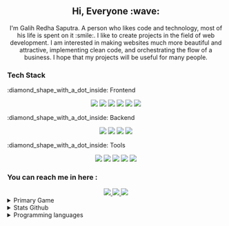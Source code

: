 <h2 align="center">Hi, Everyone :wave:</h2>

<p align="center">I'm Galih Redha Saputra. A person who likes code and technology, most of his life is spent on it :smile:. I like to create projects in the field of web development. I am interested in making websites much more beautiful and attractive, implementing clean code, and orchestrating the flow of a business. I hope that my projects will be useful for many people.</p>

<h3 align="left">Tech Stack</h3>
<p align="left">:diamond_shape_with_a_dot_inside:	Frontend</p>
  <div align="center">
    <img src="https://img.shields.io/badge/JavaScript-323330?style=for-the-badge&logo=javascript&logoColor=F7DF1E" />
    <img src="https://img.shields.io/badge/TypeScript-007ACC?style=for-the-badge&logo=typescript&logoColor=white" />
    <img src="https://img.shields.io/badge/Vue.js-35495E?style=for-the-badge&logo=vuedotjs&logoColor=4FC08D" />
    <img src="https://img.shields.io/badge/nuxt.js-00C58E?style=for-the-badge&logo=nuxtdotjs&logoColor=white" />
    <img src="https://img.shields.io/badge/Sass-CC6699?style=for-the-badge&logo=sass&logoColor=white" />
    <img src="https://img.shields.io/badge/Tailwind_CSS-38B2AC?style=for-the-badge&logo=tailwind-css&logoColor=white" />
  </div>
<p align="left">:diamond_shape_with_a_dot_inside:	Backend</p>
  <div align="center">
    <img src="https://img.shields.io/badge/Ruby-CC342D?style=for-the-badge&logo=ruby&logoColor=white" />
    <img src="https://img.shields.io/badge/Ruby_on_Rails-CC0000?style=for-the-badge&logo=ruby-on-rails&logoColor=white" />
    <img src="https://img.shields.io/badge/Swagger-85EA2D?style=for-the-badge&logo=Swagger&logoColor=white" />
    <img src="https://img.shields.io/badge/firebase-ffca28?style=for-the-badge&logo=firebase&logoColor=black" />
  </div>
<p align="left">:diamond_shape_with_a_dot_inside:	Tools</p>
  <div align="center">
    <img src="https://img.shields.io/badge/Linux_Mint-87CF3E?style=for-the-badge&logo=linux-mint&logoColor=white" />
    <img src="https://img.shields.io/badge/GIT-E44C30?style=for-the-badge&logo=git&logoColor=white" />
    <img src="https://img.shields.io/badge/GitHub-100000?style=for-the-badge&logo=github&logoColor=white" />
    <img src="https://img.shields.io/badge/GitLab-330F63?style=for-the-badge&logo=gitlab&logoColor=white" />
    <img src="https://img.shields.io/badge/Visual_Studio_Code-0078D4?style=for-the-badge&logo=visual%20studio%20code&logoColor=white" />
  </div>
<h3 align="left">You can reach me in here :</h3>
  <div align="center">
    <a href="mailto:galihredhas@gmail.com">
      <img src="https://img.shields.io/badge/Gmail-D14836?style=for-the-badge&logo=gmail&logoColor=white" />
    </a>
    <a href="https://www.linkedin.com/in/galih-redha-saputra/" target="_blank">
      <img src="https://img.shields.io/badge/LinkedIn-0077B5?style=for-the-badge&logo=linkedin&logoColor=white" />
    </a>
    <a href="https://www.instagram.com/galih_redha/" target="_blank">
      <img src="https://img.shields.io/badge/Instagram-E4405F?style=for-the-badge&logo=instagram&logoColor=white" />
    </a>
  </div>
<details><summary>Primary Game</summary>
  <a href=https://play.google.com/store/apps/details?id=com.YoStarEN.Arknights&hl=in&gl=US" target="_blank">Arknights (EN)</a>
  <p>| <b>ID : shiro#4040</b> | The One And Only :smile:</p>
  <img src="images/arknights-profile.jpg" />
</details>
<details><summary>Stats Github</summary>
  <img src="https://github-profile-summary-cards.vercel.app/api/cards/profile-details?username=xredha&theme=monokai" />
  <img src="https://github-readme-stats.vercel.app/api?username=xredha&show_icons=true&locale=en&theme=cobalt" alt="xredha" />
  <a href="https://github.com/ryo-ma/github-profile-trophy"><img src="https://github-profile-trophy.vercel.app/?username=xredha" alt="xredha" /></a>
  <img src="https://github-profile-summary-cards.vercel.app/api/cards/productive-time?username=xredha&theme=monokai" />
</details>
<details><summary>Programming languages</summary>
  <img src="https://github-readme-stats.vercel.app/api/top-langs?username=xredha&show_icons=true&locale=en&layout=compact&theme=github_dark" alt="xredha" />
  <img src="https://github-profile-summary-cards.vercel.app/api/cards/repos-per-language?username=xredha&theme=github_dark" alt="xredha" />
  <img src="https://github-profile-summary-cards.vercel.app/api/cards/most-commit-language?username=xredha&theme=github_dark" alt="xredha" />
</details>